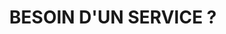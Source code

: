 ---
title : "BESOIN D'UN SERVICE ?"
bg_image : "images/backgrounds/mainbleu.jpg"
button:
  enable : true
  label : "CONTACTEZ-MOI !"
  link : "#contact"


# custom style
custom_class: "" 
custom_attributes: "" 
custom_css: ""
---